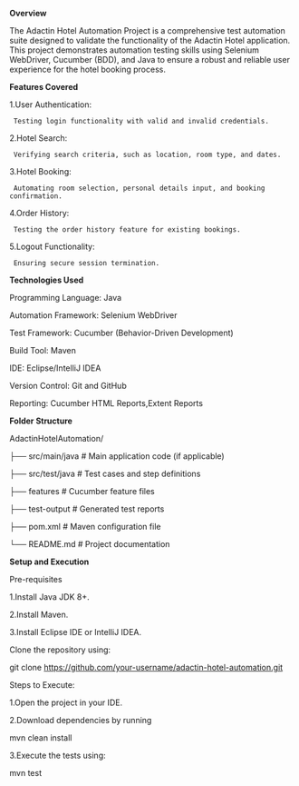 **Overview**

The Adactin Hotel Automation Project is a comprehensive test automation suite designed to validate the functionality of the Adactin Hotel application. This project demonstrates automation testing skills using Selenium WebDriver, Cucumber (BDD), and Java to ensure a robust and reliable user experience for the hotel booking process.

**Features Covered**

1.User Authentication:

     Testing login functionality with valid and invalid credentials.

2.Hotel Search:

     Verifying search criteria, such as location, room type, and dates.

3.Hotel Booking:

     Automating room selection, personal details input, and booking confirmation.

4.Order History:

     Testing the order history feature for existing bookings.

5.Logout Functionality:

     Ensuring secure session termination.

**Technologies Used**

Programming Language: Java

Automation Framework: Selenium WebDriver

Test Framework: Cucumber (Behavior-Driven Development)

Build Tool: Maven

IDE: Eclipse/IntelliJ IDEA

Version Control: Git and GitHub

Reporting: Cucumber HTML Reports,Extent Reports

**Folder Structure**

AdactinHotelAutomation/

├── src/main/java        # Main application code (if applicable)

├── src/test/java        # Test cases and step definitions

├── features             # Cucumber feature files

├── test-output          # Generated test reports

├── pom.xml              # Maven configuration file

└── README.md            # Project documentation

**Setup and Execution**

Pre-requisites

1.Install Java JDK 8+.

2.Install Maven.

3.Install Eclipse IDE or IntelliJ IDEA.


Clone the repository using:

   git clone https://github.com/your-username/adactin-hotel-automation.git

Steps to Execute:

1.Open the project in your IDE.

2.Download dependencies by running

   mvn clean install

3.Execute the tests using:

   mvn test


